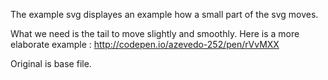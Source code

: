 The example svg displayes an example how a small part of the svg moves.

What we need is the tail to move slightly and smoothly.
Here is a more elaborate example : http://codepen.io/azevedo-252/pen/rVvMXX

Original is base file.